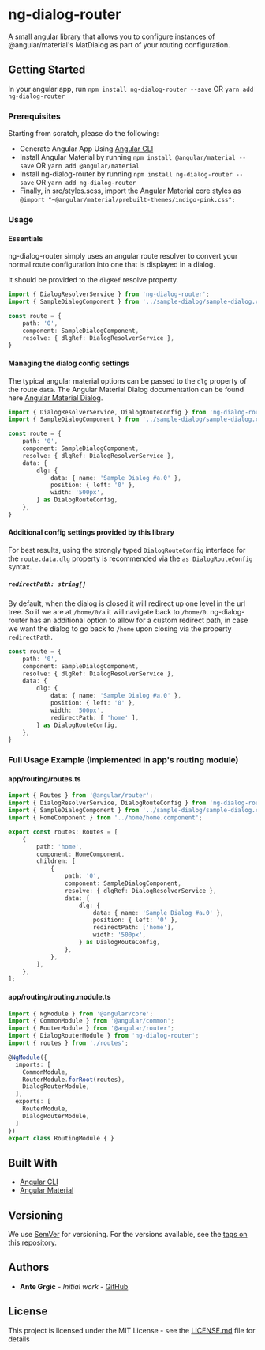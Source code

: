 # ng-dialog-router

A small angular library that allows you to configure instances of @angular/material's MatDialog as part of your routing configuration.

## Getting Started
In your angular app, run `npm install ng-dialog-router --save` OR `yarn add ng-dialog-router`

### Prerequisites
Starting from scratch, please do the following:
- Generate Angular App Using [Angular CLI](https://cli.angular.io/)
- Install Angular Material by running `npm install @angular/material --save` OR `yarn add @angular/material`
- Install ng-dialog-router by running `npm install ng-dialog-router --save` OR `yarn add ng-dialog-router`
- Finally, in src/styles.scss, import the Angular Material core styles as `@import "~@angular/material/prebuilt-themes/indigo-pink.css";`

### Usage

#### Essentials
ng-dialog-router simply uses an angular route resolver to convert your
normal route configuration into one that is displayed in a dialog.

It should be provided to the `dlgRef` resolve property.

```ts
import { DialogResolverService } from 'ng-dialog-router';
import { SampleDialogComponent } from '../sample-dialog/sample-dialog.component';

const route = {
    path: '0',
    component: SampleDialogComponent,
    resolve: { dlgRef: DialogResolverService },
}
```

#### Managing the dialog config settings
The typical angular material options can be passed to the `dlg` property of the route `data`.
The Angular Material Dialog documentation can be found here [Angular Material Dialog](https://material.angular.io/components/dialog/overview).
```ts
import { DialogResolverService, DialogRouteConfig } from 'ng-dialog-router';
import { SampleDialogComponent } from '../sample-dialog/sample-dialog.component';

const route = {
    path: '0',
    component: SampleDialogComponent,
    resolve: { dlgRef: DialogResolverService },
    data: {
        dlg: {
            data: { name: 'Sample Dialog #a.0' },
            position: { left: '0' },
            width: '500px',
        } as DialogRouteConfig,
    },
}
```

#### Additional config settings provided by this library

For best results, using the strongly typed `DialogRouteConfig` interface for the `route.data.dlg` property
is recommended via the `as DialogRouteConfig` syntax.

##### `redirectPath: string[]`
By default, when the dialog is closed it will redirect up one level in the url tree.
So if we are at `/home/0/a` it will navigate back to `/home/0`. ng-dialog-router has an additional
option to allow for a custom redirect path, in case we want the dialog to go back to `/home`
upon closing via the property `redirectPath`.

```ts
const route = {
    path: '0',
    component: SampleDialogComponent,
    resolve: { dlgRef: DialogResolverService },
    data: {
        dlg: {
            data: { name: 'Sample Dialog #a.0' },
            position: { left: '0' },
            width: '500px',
            redirectPath: [ 'home' ],
        } as DialogRouteConfig,
    },
}
```

### Full Usage Example (implemented in app's routing module)

#### app/routing/routes.ts
```ts
import { Routes } from '@angular/router';
import { DialogResolverService, DialogRouteConfig } from 'ng-dialog-router';
import { SampleDialogComponent } from '../sample-dialog/sample-dialog.component';
import { HomeComponent } from '../home/home.component';

export const routes: Routes = [
    {
        path: 'home',
        component: HomeComponent,
        children: [
            {
                path: '0',
                component: SampleDialogComponent,
                resolve: { dlgRef: DialogResolverService },
                data: {
                    dlg: {
                        data: { name: 'Sample Dialog #a.0' },
                        position: { left: '0' },
                        redirectPath: ['home'],
                        width: '500px',
                    } as DialogRouteConfig,
                },
            },
        ],
    },
];
```

#### app/routing/routing.module.ts
```ts
import { NgModule } from '@angular/core';
import { CommonModule } from '@angular/common';
import { RouterModule } from '@angular/router';
import { DialogRouterModule } from 'ng-dialog-router';
import { routes } from './routes';

@NgModule({
  imports: [
    CommonModule,
    RouterModule.forRoot(routes),
    DialogRouterModule,
  ],
  exports: [
    RouterModule,
    DialogRouterModule,
  ]
})
export class RoutingModule { }

```

## Built With
* [Angular CLI](https://cli.angular.io/)
* [Angular Material](https://material.angular.io/)

## Versioning
We use [SemVer](http://semver.org/) for versioning. For the versions available, see the [tags on this repository](https://github.com/agrgic16/ng-dialog-router/tags).

## Authors
* **Ante Grgić** - *Initial work* - [GitHub](https://github.com/agrgic16)

## License
This project is licensed under the MIT License - see the [LICENSE.md](LICENSE.md) file for details
